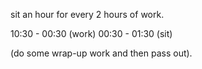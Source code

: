 sit an hour for every 2 hours of work.

10:30 - 00:30 (work)
00:30 - 01:30 (sit)

(do some wrap-up work and then pass out).